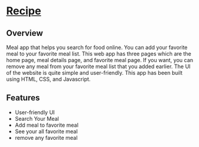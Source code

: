 # [Recipe](https://recipe-app-sigma-sage.vercel.app/)

## Overview
Meal app that helps you search for food online. You can add your favorite meal to your favorite meal list. This web app has three pages which are the home page, meal details page, and favorite meal page. If you want, you can remove any meal from your favorite meal list that you added earlier.
The UI of the website is quite simple and user-friendly. This app has been built using HTML, CSS, and Javascript.   

## Features

* User-friendly UI
* Search Your Meal
* Add meal to favorite meal
* See your all favorite meal
* remove any favorite meal 
